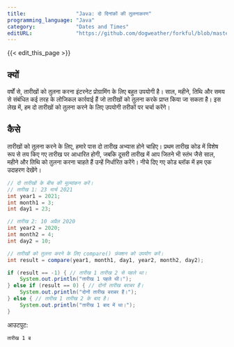 ```yaml
---
title:                "Java: दो दिनांकों की तुलनाकरण"
programming_language: "Java"
category:             "Dates and Times"
editURL:              "https://github.com/dogweather/forkful/blob/master/content/hi/java/comparing-two-dates.md"
---
```


{{< edit_this_page >}}

## क्यों

वर्षों से, तारीखों को तुलना करना इंटरनेट प्रोग्रामिंग के लिए बहुत उपयोगी है। साल, महीने, तिथि और समय से संबंधित कई तरह के लोजिकल कार्रवाई हैं जो तारीखों को तुलना करके प्राप्त किया जा सकता है। इस लेख में, हम दो तारीखों को तुलना करने के लिए उपयोगी तरीकों पर चर्चा करेंगे।

## कैसे

तारीखों को तुलना करने के लिए, हमारे पास दो तारीख अभ्यास होने चाहिए। प्रथम तारीख कोड में विशेष रूप से तय किए गए तारीख पर आधारित होगी, जबकि दूसरी तारीख में आप जितने भी स्तंभ जैसे साल, महीने और तिथि को तुलना करना चाहते हैं उन्हें निर्धारित करेंगे। नीचे दिए गए कोड ब्लॉक में हम एक उदाहरण देखेंगे।

```Java
// दो तारीखों के बीच की मूल्यांकन करें।
// तारीख 1: 23 मार्च 2021 
int year1 = 2021;
int month1 = 3;
int day1 = 23;

// तारीख 2: 10 अप्रैल 2020
int year2 = 2020;
int month2 = 4;
int day2 = 10;

// तारीखों को तुलना करने के लिए compare() फ़ंक्शन को उपयोग करें। 
int result = compare(year1, month1, day1, year2, month2, day2);

if (result == -1) { // तारीख 1 तारीख 2 से पहले था। 
    System.out.println("तारीख 1 पहले थी।");
} else if (result == 0) { // दोनों तारीख बराबर हैं। 
    System.out.println("दोनों तारीख बराबर हैं।");
} else { // तारीख 1 तारीख 2 के बाद है। 
    System.out.println("तारीख 1 बाद में था।");
}
```
आउटपुट:
```
तारीख 1 ब